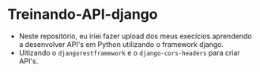 <h1> Treinando-API-django </h1>

<ul>
  <li>Neste repositório, eu iriei fazer upload dos meus execícios aprendendo a desenvolver API's em Python utilizando o framework django.</li>
  
  <li>Uitizando o <code>djangorestframework</code> e o <code>django-cors-headers</code> para criar API's.</li>
</ul>
